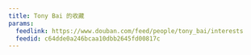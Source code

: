 ```yaml
---
title: Tony Bai 的收藏
params:
  feedlink: https://www.douban.com/feed/people/tony_bai/interests
  feedid: c64dde0a246bcaa10dbb2645fd00817c
---
```

